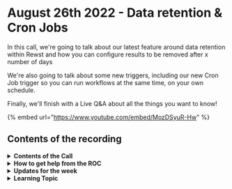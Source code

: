 # August 26th 2022 - Data retention & Cron Jobs

In this call, we're going to talk about our latest feature around data retention within Rewst and how you can configure results to be removed after x number of days

We're also going to talk about some new triggers, including our new Cron Job trigger so you can run workflows at the same time, on your own schedule.

Finally, we'll finish with a Live Q\&A about all the things you want to know!

{% embed url="https://www.youtube.com/embed/MozDSyuR-Hw" %}

## Contents of the recording

<details>

<summary><strong>Contents of the Call</strong></summary>

This call is for people who are interested in building their own workflows. We will talk about the platform, news, some training, and any Q\&A. As always, feel free to unmute and interrupt us, this is an interactive call!

</details>

<details>

<summary><strong>How to get help from the ROC</strong></summary>

How to get help - Engage the ROC in Slack - Email support coming soon! - \[FUTURE] Live chat in the app - Would this be helpful to people? - Documentation - https://rewst.help - Feature Requests - https://rewst.canny.io/

</details>

<details>

<summary><strong>Updates for the week</strong></summary>



</details>

<details>

<summary><strong>Learning Topic</strong></summary>

* Cron Job Triggers

</details>
